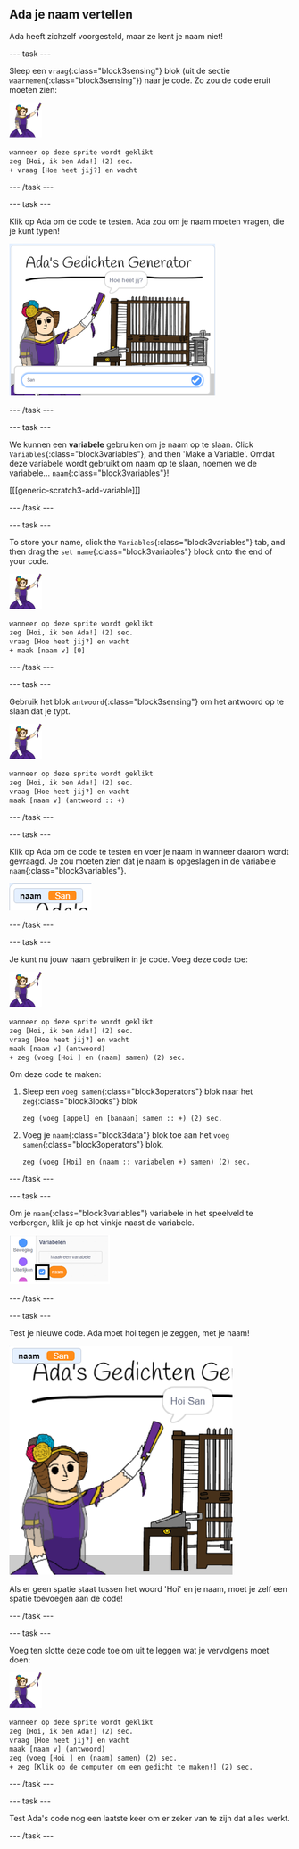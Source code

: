 ## Ada je naam vertellen

Ada heeft zichzelf voorgesteld, maar ze kent je naam niet!

\--- task \---

Sleep een `vraag`{:class="block3sensing"} blok (uit de sectie `waarnemen`{:class="block3sensing"}) naar je code. Zo zou de code eruit moeten zien:

![ada sprite](images/ada-sprite.png)

```blocks3
wanneer op deze sprite wordt geklikt
zeg [Hoi, ik ben Ada!] (2) sec.
+ vraag [Hoe heet jij?] en wacht
```

\--- /task \---

\--- task \---

Klik op Ada om de code te testen. Ada zou om je naam moeten vragen, die je kunt typen!

![ada sprite vraagt wat je naam is](images/poetry-input.png)

\--- /task \---

\--- task \---

We kunnen een **variabele** gebruiken om je naam op te slaan. Click `Variables`{:class="block3variables"}, and then 'Make a Variable'. Omdat deze variabele wordt gebruikt om naam op te slaan, noemen we de variabele... `naam`{:class="block3variables"}!

[[[generic-scratch3-add-variable]]]

\--- /task \---

\--- task \---

To store your name, click the `Variables`{:class="block3variables"} tab, and then drag the `set name`{:class="block3variables"} block onto the end of your code.

![ada sprite](images/ada-sprite.png)

```blocks3
wanneer op deze sprite wordt geklikt
zeg [Hoi, ik ben Ada!] (2) sec.
vraag [Hoe heet jij?] en wacht
+ maak [naam v] [0]
```

\--- /task \---

\--- task \---

Gebruik het blok `antwoord`{:class="block3sensing"} om het antwoord op te slaan dat je typt.

![ada sprite](images/ada-sprite.png)

```blocks3
wanneer op deze sprite wordt geklikt
zeg [Hoi, ik ben Ada!] (2) sec.
vraag [Hoe heet jij?] en wacht
maak [naam v] (antwoord :: +)
```

\--- /task \---

\--- task \---

Klik op Ada om de code te testen en voer je naam in wanneer daarom wordt gevraagd. Je zou moeten zien dat je naam is opgeslagen in de variabele `naam`{:class="block3variables"}.

![schermafbeelding](images/poetry-name-test.png)

\--- /task \---

\--- task \---

Je kunt nu jouw naam gebruiken in je code. Voeg deze code toe:

![ada sprite](images/ada-sprite.png)

```blocks3
wanneer op deze sprite wordt geklikt
zeg [Hoi, ik ben Ada!] (2) sec.
vraag [Hoe heet jij?] en wacht
maak [naam v] (antwoord)
+ zeg (voeg [Hoi ] en (naam) samen) (2) sec. 
```

Om deze code te maken:

1. Sleep een `voeg samen`{:class="block3operators"} blok naar het `zeg`{:class="block3looks"} blok
    
    ```blocks3
    zeg (voeg [appel] en [banaan] samen :: +) (2) sec.
    ```

2. Voeg je `naam`{:class="block3data"} blok toe aan het `voeg samen`{:class="block3operators"} blok.
    
    ```blocks3
    zeg (voeg [Hoi] en (naam :: variabelen +) samen) (2) sec.
    ```

\--- /task \---

\--- task \---

Om je `naam`{:class="block3variables"} variabele in het speelveld te verbergen, klik je op het vinkje naast de variabele.

![vink naam variabele aan](images/poetry-tick-annotated.png)

\--- /task \---

\--- task \---

Test je nieuwe code. Ada moet hoi tegen je zeggen, met je naam!

![schermafbeelding](images/poetry-name-test2.png)

Als er geen spatie staat tussen het woord 'Hoi' en je naam, moet je zelf een spatie toevoegen aan de code!

\--- /task \---

\--- task \---

Voeg ten slotte deze code toe om uit te leggen wat je vervolgens moet doen:

![ada sprite](images/ada-sprite.png)

```blocks3
wanneer op deze sprite wordt geklikt
zeg [Hoi, ik ben Ada!] (2) sec.
vraag [Hoe heet jij?] en wacht
maak [naam v] (antwoord)
zeg (voeg [Hoi ] en (naam) samen) (2) sec. 
+ zeg [Klik op de computer om een gedicht te maken!] (2) sec. 
```

\--- /task \---

\--- task \---

Test Ada's code nog een laatste keer om er zeker van te zijn dat alles werkt.

\--- /task \---